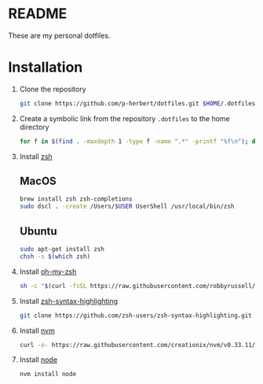 # README

These are my personal dotfiles.

# Installation

1. Clone the repository

    ~~~bash
    git clone https://github.com/p-herbert/dotfiles.git $HOME/.dotfiles
    ~~~

2. Create a symbolic link from the repository `.dotfiles` to the home directory

    ~~~bash
    for f in $(find . -maxdepth 1 -type f -name ".*" -printf "%f\n"); do ln -s $f $HOME/$f; done
    ~~~

3. Install [zsh]

    ## MacOS
    ~~~bash
    brew install zsh zsh-completions
    sudo dscl . -create /Users/$USER UserShell /usr/local/bin/zsh
    ~~~

    ## Ubuntu
    ~~~bash
    sudo apt-get install zsh
    chsh -s $(which zsh)
    ~~~

4. Install [oh-my-zsh]

    ~~~bash
    sh -c "$(curl -fsSL https://raw.githubusercontent.com/robbyrussell/oh-my-zsh/master/tools/install.sh)"
    ~~~

5. Install [zsh-syntax-highlighting]

    ~~~bash
    git clone https://github.com/zsh-users/zsh-syntax-highlighting.git $HOME/.zsh-syntax-highlighting
    ~~~

6. Install [nvm]

    ~~~bash
    curl -o- https://raw.githubusercontent.com/creationix/nvm/v0.33.11/install.sh | bash
    ~~~

7. Install [node]

    ~~~bash
    nvm install node
    ~~~

[zsh]: https://www.zsh.org/
[oh-my-zsh]: https://ohmyz.sh/
[zsh-syntax-highlighting]: https://github.com/zsh-users/zsh-syntax-highlighting
[nvm]: https://github.com/creationix/nvm
[node]: https://nodejs.org/en/

